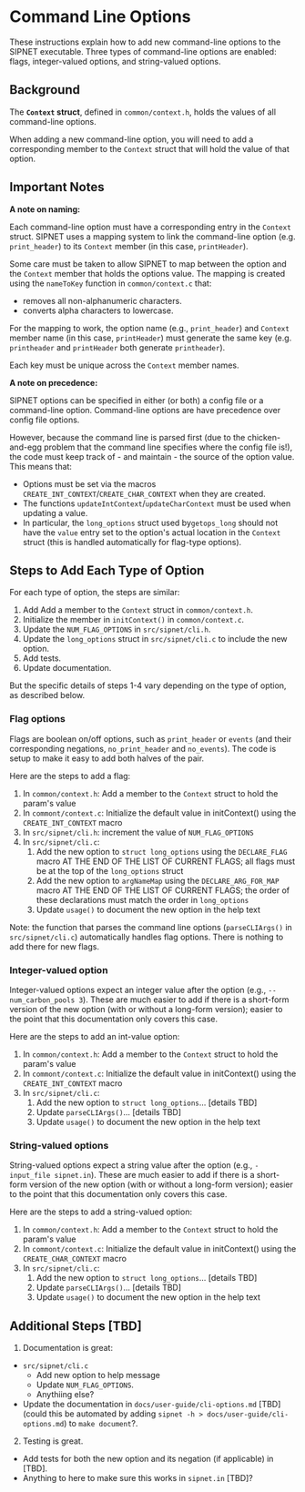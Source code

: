 # Command Line Options

These instructions explain how to add new command-line options to the SIPNET executable. Three types of command-line 
options are enabled: flags, integer-valued options, and string-valued options.

## Background

The **`Context` struct**, defined in `common/context.h`, holds the values of all command-line options.

When adding a new command-line option, you will need to add a corresponding member to the `Context` struct that will hold the value of that option.

## Important Notes

**A note on naming:** 

Each command-line option must have a corresponding entry in the `Context` struct. SIPNET uses a mapping system to 
link the command-line option (e.g. `print_header`) to its `Context` member (in this case, `printHeader`).

Some care must be taken to allow SIPNET to map between the option and the `Context` member that holds the options value. 
The mapping is created using the `nameToKey` function in `common/context.c` that:
- removes all non-alphanumeric characters.
- converts alpha characters to lowercase. 

For the mapping to work, the option name (e.g., `print_header`) and `Context` member name (in this case, `printHeader`) must generate the same key (e.g. `printheader` and `printHeader` both generate `printheader`).

Each key must be unique across the `Context` member names.

**A note on precedence:** 

SIPNET options can be specified in either (or both) a config file or a command-line option. Command-line options are
have precedence over config file options.

However, because the command line is parsed first (due to the chicken-and-egg problem that the command line specifies where the config file is!), the code must keep track of - and maintain - the source of the option value. 
This means that:
- Options must be set via the macros `CREATE_INT_CONTEXT`/`CREATE_CHAR_CONTEXT` when they are created.
- The functions `updateIntContext`/`updateCharContext` must be used when updating a value.
- In particular, the `long_options` struct used by`getops_long` should not have the `value` entry set to the option's actual location in the `Context` struct (this is handled automatically for flag-type options).

## Steps to Add Each Type of Option

For each type of option, the steps are similar:

1. Add Add a member to the `Context` struct in `common/context.h`.
2. Initialize the member in `initContext()` in `common/context.c`.
3. Update the `NUM_FLAG_OPTIONS` in `src/sipnet/cli.h`.
4. Update the `long_options` struct in `src/sipnet/cli.c` to include the new option.
5. Add tests.
6. Update documentation.

But the specific details of steps 1-4 vary depending on the type of option, as described below.

### Flag options

Flags are boolean on/off options, such as `print_header` or `events` (and their corresponding 
negations, `no_print_header` and `no_events`). The code is setup to make it easy to add both
halves of the pair.

Here are the steps to add a flag:

1. In `common/context.h`: Add a member to the `Context` struct to hold the param's value
2. In `commont/context.c`: Initialize the default value in initContext() using the `CREATE_INT_CONTEXT` macro
3. In `src/sipnet/cli.h`: increment the value of `NUM_FLAG_OPTIONS`
4. In `src/sipnet/cli.c`: 
   1. Add the new option to `struct long_options` using the `DECLARE_FLAG` macro AT THE END OF THE LIST OF CURRENT FLAGS; all flags must be at the top of the `long_options` struct
   2. Add the new option to `argNameMap` using the `DECLARE_ARG_FOR_MAP` macro AT THE END OF THE LIST OF CURRENT FLAGS; the order of these declarations must match the order in `long_options`
   3. Update `usage()` to document the new option in the help text

Note: the function that parses the command line options (`parseCLIArgs()` in `src/sipnet/cli.c`) automatically handles
flag options. There is nothing to add there for new flags.

### Integer-valued option

Integer-valued options expect an integer value after the option (e.g., `--num_carbon_pools 3`). 
These are much easier to add if there is a short-form version of the new option (with or without a long-form version); 
easier to the point that this documentation only covers this case.

Here are the steps to add an int-value option:

1. In `common/context.h`: Add a member to the `Context` struct to hold the param's value
2. In `commont/context.c`: Initialize the default value in initContext() using the `CREATE_INT_CONTEXT` macro
3. In `src/sipnet/cli.c`:
    1. Add the new option to `struct long_options`... [details TBD]
    2. Update `parseCLIArgs()`... [details TBD]
    3. Update `usage()` to document the new option in the help text

### String-valued options

String-valued options expect a string value after the option (e.g., `-input_file sipnet.in`).
These are much easier to add if there is a short-form version of the new option (with or without a long-form version);
easier to the point that this documentation only covers this case.

Here are the steps to add a string-valued option:

1. In `common/context.h`: Add a member to the `Context` struct to hold the param's value
2. In `commont/context.c`: Initialize the default value in initContext() using the `CREATE_CHAR_CONTEXT` macro 
3. In `src/sipnet/cli.c`:
   1. Add the new option to `struct long_options`... [details TBD]
   2. Update `parseCLIArgs()`... [details TBD]
   3. Update `usage()` to document the new option in the help text


## Additional Steps [TBD]

1. Documentation is great:
  - `src/sipnet/cli.c`
    - Add new option to help message
    - Update `NUM_FLAG_OPTIONS`.
    - Anythiing else?
  - Update the documentation in `docs/user-guide/cli-options.md` [TBD] 
    (could this be automated by adding `sipnet -h > docs/user-guide/cli-options.md`) to `make document`?.
2. Testing is great.
  - Add tests for both the new option and its negation (if applicable) in [TBD].
  - Anything to here to make sure this works in `sipnet.in` [TBD]?
